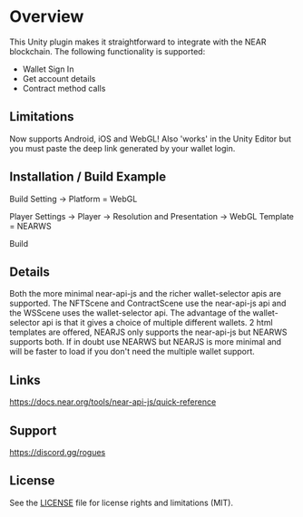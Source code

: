 # Overview

This Unity plugin makes it straightforward to integrate with the NEAR blockchain. The following functionality is supported:

- Wallet Sign In
- Get account details
- Contract method calls 

## Limitations

Now supports Android, iOS and WebGL!
Also 'works' in the Unity Editor but you must paste the deep link generated by your wallet login.

## Installation / Build Example

Build Setting -> Platform = WebGL

Player Settings -> Player -> Resolution and Presentation -> WebGL Template = NEARWS

Build

## Details

Both the more minimal near-api-js and the richer wallet-selector apis are supported. The NFTScene and ContractScene use the near-api-js api and the WSScene uses the wallet-selector api. The advantage of the wallet-selector api is that it gives a choice of multiple different wallets. 2 html templates are offered, NEARJS only supports the near-api-js but NEARWS supports both. If in doubt use NEARWS but NEARJS is more minimal and will be faster to load if you don't need the multiple wallet support.

## Links
https://docs.near.org/tools/near-api-js/quick-reference

## Support

https://discord.gg/rogues



## License

See the [LICENSE](LICENSE.MD) file for license rights and limitations (MIT).
